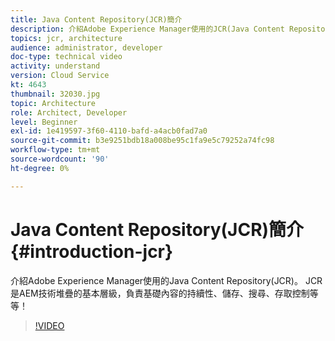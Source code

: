 ```yaml
---
title: Java Content Repository(JCR)簡介
description: 介紹Adobe Experience Manager使用的JCR(Java Content Repository)。 JCR是AEM技術堆疊的基本層級，負責基礎內容的持續性、儲存、搜尋、存取控制等等！
topics: jcr, architecture
audience: administrator, developer
doc-type: technical video
activity: understand
version: Cloud Service
kt: 4643
thumbnail: 32030.jpg
topic: Architecture
role: Architect, Developer
level: Beginner
exl-id: 1e419597-3f60-4110-bafd-a4acb0fad7a0
source-git-commit: b3e9251bdb18a008be95c1fa9e5c79252a74fc98
workflow-type: tm+mt
source-wordcount: '90'
ht-degree: 0%

---
```


# Java Content Repository(JCR)簡介 {#introduction-jcr}

介紹Adobe Experience Manager使用的Java Content Repository(JCR)。 JCR是AEM技術堆疊的基本層級，負責基礎內容的持續性、儲存、搜尋、存取控制等等！

>[!VIDEO](https://video.tv.adobe.com/v/32030?quality=12&learn=on)
